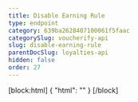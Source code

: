 ```yaml
---
title: Disable Earning Rule
type: endpoint
category: 639ba2628407100061f5faac
categorySlug: voucherify-api
slug: disable-earning-rule
parentDocSlug: loyalties-api
hidden: false
order: 27
---
```

[block:html]
{
  "html": "<style>\n[title=\"Toggle library\"] { \n  display: none; }\n.LanguagePicker-divider { \n  display: none; }\n.Playground-section3VTXuaYZivJK > .APISectionHeader3LN_-QIR0m7x {\n  display: none; }\n.LanguagePicker-languages1qVVo_v6AlP9 {\n  display: none; }\n</style>"
}
[/block]
